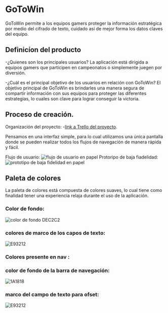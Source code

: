 # GoToWin
GoToWin permite a los equipos gamers proteger la información estratégica por medio del cifrado de texto, cuidado así de mejor forma los datos claves del equipo.

## Definicíon del producto

-¿Quienes son los principales usuarios?
La aplicación está dirigida a equipos gamers que participen en campeonatos o simplemente juegen por diversión.

-¿Cuál es el principal objetivo de los usuarios en relación con GoToWin?
El objetivo principal de GoToWin es brindarles una manera segura de compartir información con sus equipos para proteger las diferentes estrategias, lo cuales son clave para lograr conseguir la victoria.


## Proceso de creación.

Organización del proyecto:
-[link a Trello del proyecto](https://trello.com/b/G1vbbqf5/cipher-cesar).

Pensamos en una interfaz simple, para lo cual utilizamos una única pantalla donde se pueden realizar todos los flujos de navegación de manera rápida y fácil.

Flujo de usuario:
![flujo de usuario en papel](http://www.imagenonline.com/imagenes/1/1212-0b505bb5c7ece922906bf8a6e8261857ec8e3e12.jpg)
Protoripo de baja fiadelidad:
![prototipo de baja fidelidad en papel](http://www.imagenonline.com/imagenes/1/1213-59edccc36fe42417e5af95932fc01cd5d32a0b4c.jpg)

## Paleta de colores

La paleta de colores está compuesta de colores suaves, lo cual tiene como finalidad tener una experiencia relaja durante el uso de la aplicación.

### Color de fondo:
![color de fondo DEC2C2](http://www.imagenonline.com/imagenes/1/1214-71ffff8c5bde7819c7f627428034c0bae79fefc5.png)
### colores de marco de los capos de texto:
![E93212](http://www.imagenonline.com/imagenes/1/1216-07dba36cddda939a40c67b2470299fccd3fe866b.png)

### Colores presente en nav :
### color de fondo de la barra de navegación:
![1A1818](http://www.imagenonline.com/imagenes/1/1215-b701a7b3b6bb00d6e10697a443bd4efe89b4b413.png)
### marco del campo de texto para ofset:
![E93212](http://www.imagenonline.com/imagenes/1/1216-07dba36cddda939a40c67b2470299fccd3fe866b.png)
